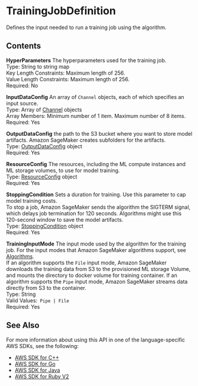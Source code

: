 # TrainingJobDefinition<a name="API_TrainingJobDefinition"></a>

Defines the input needed to run a training job using the algorithm\.

## Contents<a name="API_TrainingJobDefinition_Contents"></a>

 **HyperParameters**   <a name="SageMaker-Type-TrainingJobDefinition-HyperParameters"></a>
The hyperparameters used for the training job\.  
Type: String to string map  
Key Length Constraints: Maximum length of 256\.  
Value Length Constraints: Maximum length of 256\.  
Required: No

 **InputDataConfig**   <a name="SageMaker-Type-TrainingJobDefinition-InputDataConfig"></a>
An array of `Channel` objects, each of which specifies an input source\.  
Type: Array of [Channel](API_Channel.md) objects  
Array Members: Minimum number of 1 item\. Maximum number of 8 items\.  
Required: Yes

 **OutputDataConfig**   <a name="SageMaker-Type-TrainingJobDefinition-OutputDataConfig"></a>
the path to the S3 bucket where you want to store model artifacts\. Amazon SageMaker creates subfolders for the artifacts\.  
Type: [OutputDataConfig](API_OutputDataConfig.md) object  
Required: Yes

 **ResourceConfig**   <a name="SageMaker-Type-TrainingJobDefinition-ResourceConfig"></a>
The resources, including the ML compute instances and ML storage volumes, to use for model training\.  
Type: [ResourceConfig](API_ResourceConfig.md) object  
Required: Yes

 **StoppingCondition**   <a name="SageMaker-Type-TrainingJobDefinition-StoppingCondition"></a>
Sets a duration for training\. Use this parameter to cap model training costs\.  
To stop a job, Amazon SageMaker sends the algorithm the SIGTERM signal, which delays job termination for 120 seconds\. Algorithms might use this 120\-second window to save the model artifacts\.  
Type: [StoppingCondition](API_StoppingCondition.md) object  
Required: Yes

 **TrainingInputMode**   <a name="SageMaker-Type-TrainingJobDefinition-TrainingInputMode"></a>
The input mode used by the algorithm for the training job\. For the input modes that Amazon SageMaker algorithms support, see [Algorithms](https://docs.aws.amazon.com/sagemaker/latest/dg/algos.html)\.  
If an algorithm supports the `File` input mode, Amazon SageMaker downloads the training data from S3 to the provisioned ML storage Volume, and mounts the directory to docker volume for training container\. If an algorithm supports the `Pipe` input mode, Amazon SageMaker streams data directly from S3 to the container\.  
Type: String  
Valid Values:` Pipe | File`   
Required: Yes

## See Also<a name="API_TrainingJobDefinition_SeeAlso"></a>

For more information about using this API in one of the language\-specific AWS SDKs, see the following:
+  [AWS SDK for C\+\+](https://docs.aws.amazon.com/goto/SdkForCpp/sagemaker-2017-07-24/TrainingJobDefinition) 
+  [AWS SDK for Go](https://docs.aws.amazon.com/goto/SdkForGoV1/sagemaker-2017-07-24/TrainingJobDefinition) 
+  [AWS SDK for Java](https://docs.aws.amazon.com/goto/SdkForJava/sagemaker-2017-07-24/TrainingJobDefinition) 
+  [AWS SDK for Ruby V2](https://docs.aws.amazon.com/goto/SdkForRubyV2/sagemaker-2017-07-24/TrainingJobDefinition) 